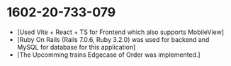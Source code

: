 # 1602-20-733-079
- [Used Vite + React + TS for Frontend which also supports MobileView]
- [Ruby On Rails (Rails 7.0.6, Ruby 3.2.0) was used for backend and MySQL for database for this application]
- [The Upcomming trains Edgecase of Order was implemented.]
